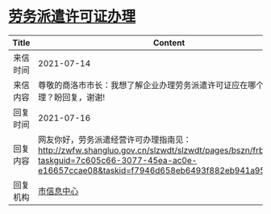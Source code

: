 # <a href="http://www.shangluo.gov.cn/zmhd/ldxxxx.jsp?urltype=leadermail.LeaderMailContentUrl&wbtreeid=1112&leadermailid=7493">劳务派遣许可证办理</a>
|Title|Content|
|:---:|---|
|来信时间|2021-07-14|
|来信内容|尊敬的商洛市市长：我想了解企业办理劳务派遣许可证应在哪个部门办理？盼回复，谢谢!|
|回复时间|2021-07-16|
|回复内容|网友你好，劳务派遣经营许可办理指南见：http://zwfw.shangluo.gov.cn/slzwdt/slzwdt/pages/bszn/frbszn.html?taskguid=7c605c66-3077-45ea-ac0e-e16657ccae08&taskid=f7946d658eb6493f882eb941a95a037c|
|回复机构|<a href="../../categories/agencies/市信息中心.md">市信息中心</a>|
